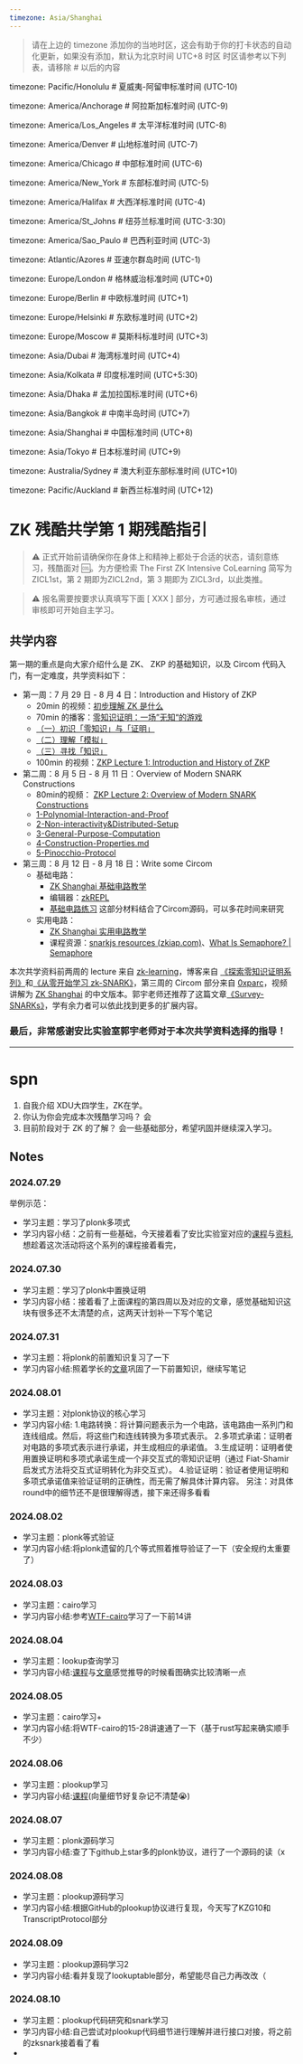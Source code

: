 ```yaml
---
timezone: Asia/Shanghai
---
```


> 请在上边的 timezone 添加你的当地时区，这会有助于你的打卡状态的自动化更新，如果没有添加，默认为北京时间 UTC+8 时区
> 时区请参考以下列表，请移除 # 以后的内容

timezone: Pacific/Honolulu # 夏威夷-阿留申标准时间 (UTC-10)

timezone: America/Anchorage # 阿拉斯加标准时间 (UTC-9)

timezone: America/Los_Angeles # 太平洋标准时间 (UTC-8)

timezone: America/Denver # 山地标准时间 (UTC-7)

timezone: America/Chicago # 中部标准时间 (UTC-6)

timezone: America/New_York # 东部标准时间 (UTC-5)

timezone: America/Halifax # 大西洋标准时间 (UTC-4)

timezone: America/St_Johns # 纽芬兰标准时间 (UTC-3:30)

timezone: America/Sao_Paulo # 巴西利亚时间 (UTC-3)

timezone: Atlantic/Azores # 亚速尔群岛时间 (UTC-1)

timezone: Europe/London # 格林威治标准时间 (UTC+0)

timezone: Europe/Berlin # 中欧标准时间 (UTC+1)

timezone: Europe/Helsinki # 东欧标准时间 (UTC+2)

timezone: Europe/Moscow # 莫斯科标准时间 (UTC+3)

timezone: Asia/Dubai # 海湾标准时间 (UTC+4)

timezone: Asia/Kolkata # 印度标准时间 (UTC+5:30)

timezone: Asia/Dhaka # 孟加拉国标准时间 (UTC+6)

timezone: Asia/Bangkok # 中南半岛时间 (UTC+7)

timezone: Asia/Shanghai # 中国标准时间 (UTC+8)

timezone: Asia/Tokyo # 日本标准时间 (UTC+9)

timezone: Australia/Sydney # 澳大利亚东部标准时间 (UTC+10)

timezone: Pacific/Auckland # 新西兰标准时间 (UTC+12)

# ZK 残酷共学第 1 期残酷指引

> ⚠️ 正式开始前请确保你在身体上和精神上都处于合适的状态，请刻意练习，残酷面对 🆒。为方便检索 The First ZK Intensive CoLearning 简写为 ZICL1st，第 2 期即为ZICL2nd，第 3 期即为 ZICL3rd，以此类推。

> ⚠️ 报名需要按要求认真填写下面 [ XXX ] 部分，方可通过报名审核，通过审核即可开始自主学习。

## 共学内容

第一期的重点是向大家介绍什么是 ZK、 ZKP 的基础知识，以及 Circom 代码入门，有一定难度，共学资料如下：

- 第一周：7 月 29 日 - 8 月 4 日：Introduction and History of ZKP
    - 20min 的视频：[初步理解 ZK 是什么](https://www.youtube.com/watch?v=fOGdb1CTu5c)
    - 70min 的播客：[零知识证明：一场”无知“的游戏](https://www.xiaoyuzhoufm.com/episode/6672a76bb6a8412729e0b103)
    - [（一）初识「零知识」与「证明」](https://learn.z2o-k7e.world/zkp-intro/1/zkp-back.html)
    - [（二）理解「模拟」](https://learn.z2o-k7e.world/zkp-intro/2/zkp-simu.html)
    - [（三）寻找「知识」](https://learn.z2o-k7e.world/zkp-intro/3/zkp-pok.html)
    - 100min 的视频：[ZKP Lecture 1: Introduction and History of ZKP](https://www.youtube.com/watch?v=uchjTIlPzFo)
- 第二周：8 月 5 日 - 8 月 11 日：Overview of Modern SNARK Constructions
    - 80min的视频： [ZKP Lecture 2: Overview of Modern SNARK Constructions](https://www.youtube.com/watch?v=bGEXYpt3sj0)
    - [1-Polynomial-Interaction-and-Proof](https://learn.z2o-k7e.world/zk-snarks/1-Polynomial-Interaction-and-Proof.html)
    - [2-Non-interactivity&Distributed-Setup](https://learn.z2o-k7e.world/zk-snarks/2-Non-interactivity&Distributed-Setup.html)
    - [3-General-Purpose-Computation](https://learn.z2o-k7e.world/zk-snarks/3-General-Purpose-Computation.html)
    - [4-Construction-Properties.md](https://learn.z2o-k7e.world/zk-snarks/4-Construction-Properties.html)
    - [5-Pinocchio-Protocol](https://learn.z2o-k7e.world/zk-snarks/5-Pinocchio-Protocol.html)
- 第三周：8 月 12 日 - 8 月 18 日：Write some Circom
    - 基础电路：
        - [ZK Shanghai 基础电路教学](https://www.youtube.com/watch?v=CTJ1JkYLiyw&ab_channel=SutuLabs)
        - 编辑器：[zkREPL](https://zkrepl.dev/)
        - [基础电路练习](https://github.com/wenjin1997/zkshanghai-workshop/blob/main/lecture2-homework.md) 这部分材料结合了Circom源码，可以多花时间来研究
    - 实用电路：
        - [ZK Shanghai 实用电路教学](https://www.youtube.com/watch?v=smJz5RdY0Nc)
        - 课程资源：[snarkjs resources (zkiap.com)](https://zkiap.com/snarkjs)、[What Is Semaphore? | Semaphore](https://docs.semaphore.pse.dev/)

本次共学资料前两周的 lecture 来自 [zk-learning](https://zk-learning.org/)，博客来自 [《探索零知识证明系列》](https://learn.z2o-k7e.world/zkp-intro/toc.html)和[《从零开始学习 zk-SNARK》](https://learn.z2o-k7e.world/zk-snarks/toc.html)，第三周的 Circom 部分来自 [0xparc](https://zkiap.com/)，视频讲解为 [ZK Shanghai](https://zkshanghai.xyz/) 的中文版本。郭宇老师还推荐了这篇文章[《Survey-SNARKs》](https://www.di.ens.fr/~nitulesc/files/Survey-SNARKs.pdf)，学有余力者可以依此找到更多的扩展内容。

### **最后，非常感谢安比实验室郭宇老师对于本次共学资料选择的指导！**

---

# spn
1. 自我介绍
XDU大四学生，ZK在学。
1. 你认为你会完成本次残酷学习吗？
会
1. 目前阶段对于 ZK 的了解？
会一些基础部分，希望巩固并继续深入学习。
## Notes

<!-- Content_START -->

### 2024.07.29

举例示范：

- 学习主题：学习了plonk多项式  
- 学习内容小结：之前有一些基础，今天接着看了安比实验室对应的[课程](https://www.youtube.com/watch?v=bNGac1CJEKM)与[资料](https://github.com/sec-bit/learning-zkp/blob/master/plonk-intro-notebook-zh/2-plonk-lagrange-basis.ipynb),想趁着这次活动将这个系列的课程接着看完，

### 2024.07.30
- 学习主题：学习了plonk中置换证明
- 学习内容小结：接着看了上面课程的第四周以及对应的文章，感觉基础知识这块有很多还不太清楚的点，这两天计划补一下写个笔记
  
### 2024.07.31

- 学习主题：将plonk的前置知识复习了一下
- 学习内容小结:照着学长的[文章](https://snowolf0620.xyz/index.php/zkp/769.html)巩固了一下前置知识，继续写笔记

### 2024.08.01

- 学习主题：对plonk协议的核心学习
- 学习内容小结:	1.电路转换：将计算问题表示为一个电路，该电路由一系列门和连线组成。然后，将这些门和连线转换为多项式表示。
	          2.多项式承诺：证明者对电路的多项式表示进行承诺，并生成相应的承诺值。
	          3.生成证明：证明者使用置换证明和多项式承诺生成一个非交互式的零知识证明（通过 Fiat-Shamir 启发式方法将交互式证明转化为非交互式）。
	          4.验证证明：验证者使用证明和多项式承诺值来验证证明的正确性，而无需了解具体计算内容。
            另注：对具体round中的细节还不是很理解得透，接下来还得多看看
            
### 2024.08.02

- 学习主题：plonk等式验证
- 学习内容小结:将plonk遗留的几个等式照着推导验证了一下（安全规约太重要了）

### 2024.08.03

- 学习主题：cairo学习
- 学习内容小结:参考[WTF-cairo](https://github.com/WTFAcademy/WTF-Cairo)学习了一下前14讲

### 2024.08.04

- 学习主题：lookup查询学习
- 学习内容小结:[课程](https://www.youtube.com/watch?v=pmO6p9Q-x6g)与[文章](https://snowolf0620.xyz/index.php/zkp/919.html)感觉推导的时候看图确实比较清晰一点

### 2024.08.05

- 学习主题：cairo学习+
- 学习内容小结:将WTF-cairo的15-28讲速通了一下（基于rust写起来确实顺手不少）
  
### 2024.08.06

- 学习主题：plookup学习
- 学习内容小结:[课程](https://www.youtube.com/watch?v=I6asKtO8Q8E)(向量细节好复杂记不清楚😭)
  
### 2024.08.07

- 学习主题：plonk源码学习
- 学习内容小结:查了下github上star多的plonk协议，进行了一个源码的读（x

### 2024.08.08

- 学习主题：plookup源码学习
- 学习内容小结:根据GitHub的plookup协议进行复现，今天写了KZG10和TranscriptProtocol部分

### 2024.08.09

- 学习主题：plookup源码学习2
- 学习内容小结:看并复现了lookuptable部分，希望能尽自己力再改改（
  
### 2024.08.10

- 学习主题：plookup代码研究和snark学习
- 学习内容小结:自己尝试对plookup代码细节进行理解并进行接口对接，将之前的zksnark接着看了看
- <!-- Content_END -->
